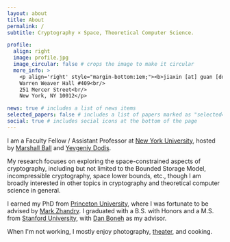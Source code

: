 ```yaml
---
layout: about
title: About
permalink: /
subtitle: Cryptography × Space, Theoretical Computer Science.

profile:
  align: right
  image: profile.jpg
  image_circular: false # crops the image to make it circular
  more_info: >
    <p align='right' style="margin-bottom:1em;"><b>jiaxin [at] guan [dot] io</b><br/>
    Warren Weaver Hall #409<br/>
    251 Mercer Street<br/>
    New York, NY 10012</p>

news: true # includes a list of news items
selected_papers: false # includes a list of papers marked as "selected={true}"
social: true # includes social icons at the bottom of the page
---
```


I am a Faculty Fellow / Assistant Professor at [New York University](https://cs.nyu.edu), hosted by [Marshall Ball](https://cs.nyu.edu/~mmb586/index.html) and [Yevgeniy Dodis](https://cs.nyu.edu/~dodis).

My research focuses on exploring the space-constrained aspects of cryptography, including but not limited to the Bounded Storage Model, incompressible cryptography, space lower bounds, etc., though I am broadly interested in other topics in cryptography and theoretical computer science in general.

I earned my PhD from [Princeton University](https://cs.princeton.edu), where I was fortunate to be advised by [Mark Zhandry](https://mzhandry.github.io). I graduated with a B.S. with Honors and a M.S. from [Stanford University](https://cs.stanford.edu), with [Dan Boneh](https://crypto.stanford.edu/~dabo) as my advisor.

When I'm not working, I mostly enjoy photography, [theater](https://www.cellunova.org), and cooking.
